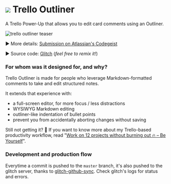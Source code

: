 # ![](https://github.com/adrienjoly/trello-outliner/raw/master/docs/icon-32px.png) Trello Outliner

A Trello Power-Up that allows you to edit card comments using an Outliner.

![trello outliner teaser](https://github.com/adrienjoly/trello-outliner/raw/master/docs/markdown-editing.gif)

▶ More details: [Submission on Atlassian's Codegeist](https://devpost.com/software/trello-outliner-lpv3zt)

▶ Source code: [Glitch](https://glitch.com/edit/#!/trello-outliner-github) (*feel free to remix it!*)

### For whom was it designed for, and why?

Trello Outliner is made for people who leverage Markdown-formatted comments to take and edit structured notes.

It extends that experience with:

- a full-screen editor, for more focus / less distractions
- WYSIWYG Markdown editing
- outliner-like indentation of bullet points
- prevent you from accidentally aborting changes without saving

Still not getting it? 🤔 If you want to know more about my Trello-based productivity workflow, read "[Work on 12 projects without burning out 🔥 – Be Yourself](https://byrslf.co/work-on-12-projects-without-burning-out-f5bec50dafdb)".

### Development and production flow

Everytime a commit is pushed to the `master` branch, it's also pushed to the glitch server, thanks to [glitch-github-sync](https://glitch.com/edit/#!/glitch-github-sync). Check glitch's logs for status and errors.

